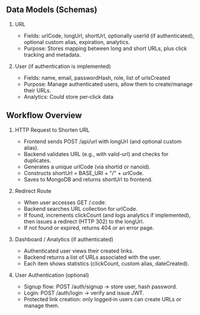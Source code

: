 ## Data Models (Schemas)
  1. URL
     - Fields: urlCode, longUrl, shortUrl, optionally userId (if authenticated), optional custom alias, expiration, analytics.
     - Purpose: Stores mapping between long and short URLs, plus click tracking and metadata.
    
  2. User (if authentication is implemented)
     - Fields: name, email, passwordHash, role, list of urlsCreated
     - Purpose: Manage authenticated users, allow them to create/manage their URLs.
     - Analytics: Could store per‑click data

## Workflow Overview
   1. HTTP Request to Shorten URL
      - Frontend sends POST /api/url with longUrl (and optional custom alias).
      - Backend validates URL (e.g., with valid-url) and checks for duplicates.
      - Generates a unique urlCode (via shortid or nanoid).
      - Constructs shortUrl = BASE_URI + "/" + urlCode.
      - Saves to MongoDB and returns shortUrl to frontend.

  2. Redirect Route
     - When user accesses GET /:code:
     - Backend searches URL collection for urlCode.
     - If found, increments clickCount (and logs analytics if implemented), then issues a redirect (HTTP 302) to the longUrl.
     - If not found or expired, returns 404 or an error page.

  3. Dashboard / Analytics (if authenticated)
     - Authenticated user views their created links.
     - Backend returns a list of URLs associated with the user.
     - Each item shows statistics (clickCount, custom alias, dateCreated).

  4. User Authentication (optional)
     - Signup flow: POST /auth/signup → store user, hash password.
     - Login: POST /auth/login → verify and issue JWT.
     - Protected link creation: only logged‑in users can create URLs or manage them.
